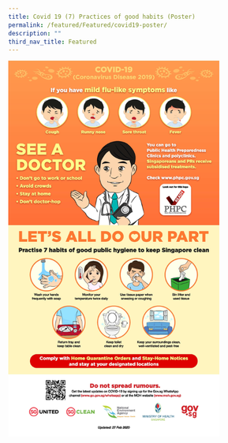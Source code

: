 ```yaml
---
title: Covid 19 (7) Practices of good habits (Poster)
permalink: /featured/Featured/covid19-poster/
description: ""
third_nav_title: Featured
---
```

<img src="/images/Advisory on See a Doctor and Public hygiene_PDF (1).jpg" style="width:85%">